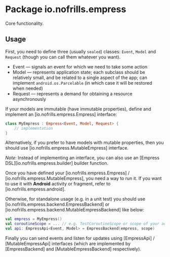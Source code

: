 # Package io.nofrills.empress

Core functionality.

## Usage

First, you need to define three (usually `sealed`) classes: `Event`, `Model` and `Request`
(though you can call them whatever you want).

- Event — signals an event for which we need to take some action
- Model — represents application state;
    each subclass should be relatively small, and be related to a single aspect of the app;
    can implement `android.os.Parcelable` (in which case it will be restored when needed) 
- Request — represents a demand for obtaining a resource asynchronously

If your models are immutable (have immutable properties), define and implement an [io.nofrills.empress.Empress] interface:

```kotlin
class MyEmpress : Empress<Event, Model, Request> {
    // implementation
}
```

Alternatively, if you prefer to have models with mutable properties, then you should use
[io.nofrills.empress.MutableEmpress] interface.

_Note_: Instead of implementing an interface,
you can also use an [Empress DSL][io.nofrills.empress.builder] builder function.

Once you have defined your [io.nofrills.empress.Empress] / [io.nofrills.empress.MutableEmpress],
you need a way to run it.
If you want to use it with __Android__ activity or fragment, refer to [io.nofrills.empress.android].

Otherwise, for standalone usage (e.g. in a unit test)
you should use [io.nofrills.empress.backend.EmpressBackend] or [io.nofrills.empress.backend.MutableEmpressBackend] like below:

```kotlin
val empress = MyEmpress()
val coroutineScope = ... // e.g. TestCoroutineScope or scope of your activity
val api: EmpressApi<Event, Model> = EmpressBackend(empress, scope)
```

Finally you can send events and listen for updates using [EmpressApi] / [MutableEmpressApi] interfaces
(which are implemented by [EmpressBackend] and [MutableEmpressBackend] respectively).
